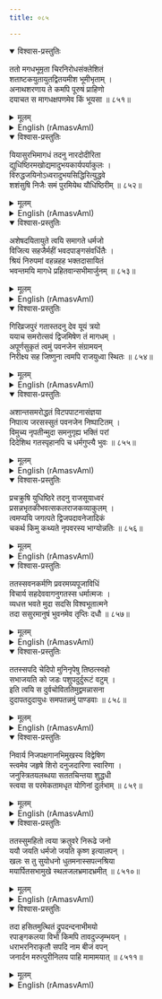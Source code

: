 ```yaml
---
title: ०८५

---
```

<div class="audioEmbed"  caption="सीतालक्ष्मी-वाचनम्" src="https://archive.org/download/nArAyaNIyam-shlokawise-audio/085/085_01.mp3"></div>
<details open><summary>विश्वास-प्रस्तुतिः</summary>

ततो मगधभूमृता चिरनिरोधसंक्लेशितं  
शताष्टकयुतायुतद्वितयमीश भूमीभृताम् ।  
अनाथशरणाय ते कमपि पूरुषं प्राहिणो  
दयाचत स मागधक्षपणमेव किं भूयसा ॥ ८५१॥
</details>
<details><summary>मूलम्</summary>

ततो मगधभूमृता चिरनिरोधसंक्लेशितं  
शताष्टकयुतायुतद्वितयमीश भूमीभृताम् ।  
अनाथशरणाय ते कमपि पूरुषं प्राहिणो  
दयाचत स मागधक्षपणमेव किं भूयसा ॥ ८५१॥
</details>





<details ><summary>English (rAmasvAmI)</summary>

Then, O Lord, the 20,800 kings who had been imprisoned for a long time by Jarasandha, King of Magadha, sent a messenger to Thee, the sole refuge of the helpless, praying, in brief, for the destruction of Jarasandha and their release from confinement.


</details>

<div class="audioEmbed"  caption="सीतालक्ष्मी-वाचनम्" src="https://archive.org/download/nArAyaNIyam-shlokawise-audio/085/085_02.mp3"></div>
<details open><summary>विश्वास-प्रस्तुतिः</summary>

यियासुरभिमागधं तदनु नारदोदीरिता  
द्युधिष्ठिरमखोद्यमादुभयकार्यपर्याकुलः ।  
विरुद्धजयिनोऽध्वरादुभयसिद्धिरित्युद्धवे  
शशंसुषि निजैः समं पुरमियेथ यौधिष्ठिरीम् ॥ ८५२॥
</details>
<details><summary>मूलम्</summary>

यियासुरभिमागधं तदनु नारदोदीरिता  
द्युधिष्ठिरमखोद्यमादुभयकार्यपर्याकुलः ।  
विरुद्धजयिनोऽध्वरादुभयसिद्धिरित्युद्धवे  
शशंसुषि निजैः समं पुरमियेथ यौधिष्ठिरीम् ॥ ८५२॥
</details>





<details ><summary>English (rAmasvAmI)</summary>

As Thou wert preparing to march against Jarasandha, Narada apprised Thee of Yudhishtira's embarking upon the sacrifice of Rajasuya. Although perplexed for a moment as to which of the two should be accorded priority, Thou didst decide to proceed to Yudhishtira's capital, Indraprastha, on being advised by Uddhava that both objects would be achieved simultaneously, considering that the Rajasuya can be undertaken only after vanquishing all enemies, of which Jarasandha was one.


</details>

<div class="audioEmbed"  caption="सीतालक्ष्मी-वाचनम्" src="https://archive.org/download/nArAyaNIyam-shlokawise-audio/085/085_03.mp3"></div>
<details open><summary>विश्वास-प्रस्तुतिः</summary>

अशेषदयितायुते त्वयि समागते धर्मजो  
विजित्य सहजैर्महीं भवदपाङ्गसंवर्धितैः ।  
श्रियं निरुपमां वहन्नहह भक्तदासायितं  
भवन्तमयि मागधे प्रहितवान्सभीमार्जुनम् ॥ ८५३॥
</details>
<details><summary>मूलम्</summary>

अशेषदयितायुते त्वयि समागते धर्मजो  
विजित्य सहजैर्महीं भवदपाङ्गसंवर्धितैः ।  
श्रियं निरुपमां वहन्नहह भक्तदासायितं  
भवन्तमयि मागधे प्रहितवान्सभीमार्जुनम् ॥ ८५३॥
</details>





<details ><summary>English (rAmasvAmI)</summary>

On Thy arrival at Indraprastha with all Thy wives, Yudhishtira, who had become immensely wealthy with the help of his brothers by their increased might due to Thy gracious side glance, deputed Thee (who art the servant of Thy devotees) to Jarasandha, accompanied by Bhima and Arjuna. Wonder of wonders, indeed !


</details>

<div class="audioEmbed"  caption="सीतालक्ष्मी-वाचनम्" src="https://archive.org/download/nArAyaNIyam-shlokawise-audio/085/085_04.mp3"></div>
<details open><summary>विश्वास-प्रस्तुतिः</summary>

गिरिव्रजपुरं गतास्तदनु देव यूयं त्रयो  
ययाच समरोत्सवं द्विजमिषेण तं मागधम् ।  
अपूर्णसुकृतं त्वमुं पवनजेन संग्रामयन्  
निरीक्ष्य सह जिष्णुना त्वमपि राजयुध्वा स्थितः ॥ ८५४॥
</details>
<details><summary>मूलम्</summary>

गिरिव्रजपुरं गतास्तदनु देव यूयं त्रयो  
ययाच समरोत्सवं द्विजमिषेण तं मागधम् ।  
अपूर्णसुकृतं त्वमुं पवनजेन संग्रामयन्  
निरीक्ष्य सह जिष्णुना त्वमपि राजयुध्वा स्थितः ॥ ८५४॥
</details>





<details ><summary>English (rAmasvAmI)</summary>

O Lord, all three of you, then, proceeding to Girivraj, capital of Jarasandha, in the garb of Brahmins, sought of Jarasandha, the boon of a duel as a festival. As Jarasandha lacked sufficient merit to be killed by Thee, Thou didst contrive to make him fight with Bhima, while, along with Arjuna,  Thou didst look on as one who induces Kings to fight each other.


</details>

<div class="audioEmbed"  caption="सीतालक्ष्मी-वाचनम्" src="https://archive.org/download/nArAyaNIyam-shlokawise-audio/085/085_05.mp3"></div>
<details open><summary>विश्वास-प्रस्तुतिः</summary>

अशान्तसमरोद्धतं विटपपाटनासंज्ञया  
निपात्य जरसस्सुतं पवनजेन निष्पाटितम् ।  
विमुच्य नृपतीन्मुदा समनुगृह्य भक्तिं परां  
दिदेशिथ गतस्पृहानपि च धर्मगुप्त्यै भुवः ॥ ८५५॥
</details>
<details><summary>मूलम्</summary>

अशान्तसमरोद्धतं विटपपाटनासंज्ञया  
निपात्य जरसस्सुतं पवनजेन निष्पाटितम् ।  
विमुच्य नृपतीन्मुदा समनुगृह्य भक्तिं परां  
दिदेशिथ गतस्पृहानपि च धर्मगुप्त्यै भुवः ॥ ८५५॥
</details>





<details ><summary>English (rAmasvAmI)</summary>

Jarasandha, who, in his arrogance, was fighting ferociously, was killed by Bhima, by his body being split vertically down the middle, following a hint from Thee, by the act of splitting a twig. Then, Thou didst release the Kings from captivity and, besides, blessing them with joy, Thou didst confer on them Supreme devotion to Thee and enjoin them (who were free from worldly desires) to rule the earth according to Dharma (righteousness and justice).


</details>

<div class="audioEmbed"  caption="सीतालक्ष्मी-वाचनम्" src="https://archive.org/download/nArAyaNIyam-shlokawise-audio/085/085_06.mp3"></div>
<details open><summary>विश्वास-प्रस्तुतिः</summary>

प्रचक्रुषि युधिष्ठिरे तदनु राजसूयाध्वरं  
प्रसन्नभृतकीभवत्सकलराजकव्याकुलम् ।  
त्वमप्ययि जगत्पते द्विजपदावनेजादिकं  
चकर्थ किमु कथ्यते नृपवरस्य भाग्योन्नतिः ॥ ८५६॥
</details>
<details><summary>मूलम्</summary>

प्रचक्रुषि युधिष्ठिरे तदनु राजसूयाध्वरं  
प्रसन्नभृतकीभवत्सकलराजकव्याकुलम् ।  
त्वमप्ययि जगत्पते द्विजपदावनेजादिकं  
चकर्थ किमु कथ्यते नृपवरस्य भाग्योन्नतिः ॥ ८५६॥
</details>





<details ><summary>English (rAmasvAmI)</summary>

Thereafter, in the course of the Rajasuya sacrifice performed by Yudhishtira, in which all the assembled Kings gladly contributed their services, Thou, O Lord of the Universe, didst Thyself wash the feet of the holy men. How is one to describe the height of that great King's good fortune !


</details>

<div class="audioEmbed"  caption="सीतालक्ष्मी-वाचनम्" src="https://archive.org/download/nArAyaNIyam-shlokawise-audio/085/085_07.mp3"></div>
<details open><summary>विश्वास-प्रस्तुतिः</summary>

ततस्सवनकर्मणि प्रवरमग्र्यपूजाविधिं  
विचार्य सहदेववागनुगतस्स धर्मात्मजः ।  
व्यधत्त भवते मुदा सदसि विश्वभूतात्मने  
तदा ससुरमानुषं भुवनमेव तृप्तिः दधौ ॥ ८५७॥
</details>
<details><summary>मूलम्</summary>

ततस्सवनकर्मणि प्रवरमग्र्यपूजाविधिं  
विचार्य सहदेववागनुगतस्स धर्मात्मजः ।  
व्यधत्त भवते मुदा सदसि विश्वभूतात्मने  
तदा ससुरमानुषं भुवनमेव तृप्तिः दधौ ॥ ८५७॥
</details>





<details ><summary>English (rAmasvAmI)</summary>

Then, in the ceremony of Rajasuya, after considering to whom the prime or first worship should be extended, Yudhishtira, on the counsel of Sahadeva, performed, in that assembly, the Agrapuja in honour of Thee, who art the very Soul of the whole Universe. The entire universe, including all gods and men, rejoiced at the honour done to Thee.


</details>

<div class="audioEmbed"  caption="सीतालक्ष्मी-वाचनम्" src="https://archive.org/download/nArAyaNIyam-shlokawise-audio/085/085_08.mp3"></div>
<details open><summary>विश्वास-प्रस्तुतिः</summary>

ततस्सपदि चेदिपो मुनिनृपेषु तिष्ठत्स्वहो  
सभाजयति को जडः पशुपदुर्दुरूटं वटुम् ।  
इति त्वयि स दुर्वचोविततिमुद्वमन्नासना  
दुदापतदुदायुधः समपतन्नमुं पाण्डवाः ॥ ८५८॥
</details>
<details><summary>मूलम्</summary>

ततस्सपदि चेदिपो मुनिनृपेषु तिष्ठत्स्वहो  
सभाजयति को जडः पशुपदुर्दुरूटं वटुम् ।  
इति त्वयि स दुर्वचोविततिमुद्वमन्नासना  
दुदापतदुदायुधः समपतन्नमुं पाण्डवाः ॥ ८५८॥
</details>





<details ><summary>English (rAmasvAmI)</summary>

Sisupala, King of Chedi, suddenly jumped from his seat, holding aloft his weapons and pouring forth a volley of abuses on Thee, such as "Strange indeed, that the prime honour is given to a cowherd lad of despicable conduct, while so many sages and kings are present; who is that fool doing this." The Pandava brothers thereupon rushed at him in anger.


</details>

<div class="audioEmbed"  caption="सीतालक्ष्मी-वाचनम्" src="https://archive.org/download/nArAyaNIyam-shlokawise-audio/085/085_09.mp3"></div>
<details open><summary>विश्वास-प्रस्तुतिः</summary>

निवार्य निजपक्षगानभिमुखस्य विद्वेषिण  
स्त्वमेव जहृषे शिरो दनुजदारिणा स्वारिणा ।  
जनुस्त्रितयलब्धया सततचिन्तया शुद्धधी  
स्त्वया स परमेकतामधृत योगिनां दुर्लभाम् ॥ ८५९॥
</details>
<details><summary>मूलम्</summary>

निवार्य निजपक्षगानभिमुखस्य विद्वेषिण  
स्त्वमेव जहृषे शिरो दनुजदारिणा स्वारिणा ।  
जनुस्त्रितयलब्धया सततचिन्तया शुद्धधी  
स्त्वया स परमेकतामधृत योगिनां दुर्लभाम् ॥ ८५९॥
</details>





<details ><summary>English (rAmasvAmI)</summary>

Holding back Thy allies, the Pandavas, Thou didst Thyself sever the head of the onrushing Sisupala with Thy discus which destroys demons. With his mind purified by continuously thinking of Thee with hatred, in three lives (as Hiranyakasipu, Ravan, and, now, Sisupala) he attained that ultimate union with Thee, which is hard for even Yogis to attain.


</details>

<div class="audioEmbed"  caption="सीतालक्ष्मी-वाचनम्" src="https://archive.org/download/nArAyaNIyam-shlokawise-audio/085/085_10.mp3"></div>
<details open><summary>विश्वास-प्रस्तुतिः</summary>

ततस्सुमहितो त्वया क्रतुवरे निरूढे जनो  
ययौ जयति धर्मजो जयति कृष्ण इत्यालपन् ।  
खलः स तु सुयोधनो धुतमनास्सपत्नश्रिया  
मयार्पितसभामुखे स्थलजलभ्रमादभ्रमीत् ॥ ८५१०॥
</details>
<details><summary>मूलम्</summary>

ततस्सुमहितो त्वया क्रतुवरे निरूढे जनो  
ययौ जयति धर्मजो जयति कृष्ण इत्यालपन् ।  
खलः स तु सुयोधनो धुतमनास्सपत्नश्रिया  
मयार्पितसभामुखे स्थलजलभ्रमादभ्रमीत् ॥ ८५१०॥
</details>





<details ><summary>English (rAmasvAmI)</summary>

On the glorious sacrifice, Rajasuya, being successfully completed by Thee, the assembled people departed raising paeans of "Victory to Yudhishtira, and Victory to Krishna". However, Duryodhana, who was burning with jealousy at the prosperity of his enemies (the Pandavas), lost his poise and stumbled in front of the Assembly Hall (constructed for the Pandavas by Maya, architect of the demons), out of his perplexity and confusion between firm ground and running water.


</details>

<div class="audioEmbed"  caption="सीतालक्ष्मी-वाचनम्" src="https://archive.org/download/nArAyaNIyam-shlokawise-audio/085/085_11.mp3"></div>
<details open><summary>विश्वास-प्रस्तुतिः</summary>

तदा हसितमुत्थितं द्रुपदन्दनाभीमयो  
रपाङ्गकलया विभो किमपि तावदुज्जृम्भयन् ।  
धराभरनिराकृतौ सपदि नाम बीजं वपन्  
जनार्दन मरुत्पुरीनिलय पाहि मामामयात् ॥ ८५११॥
</details>
<details><summary>मूलम्</summary>

तदा हसितमुत्थितं द्रुपदन्दनाभीमयो  
रपाङ्गकलया विभो किमपि तावदुज्जृम्भयन् ।  
धराभरनिराकृतौ सपदि नाम बीजं वपन्  
जनार्दन मरुत्पुरीनिलय पाहि मामामयात् ॥ ८५११॥
</details>

<details ><summary>English (rAmasvAmI)</summary>

Then, O Janardana, Eternal, All-pervading Lord, by encouraging slightly by Thy side-long glance, the laughter of derision arising from Draupadi and Bhima (at Duryodhana's discomfiture), Thou didst sow, then itself, the seed for the eventual eradication of evil and ridding of this earth of its burden. O Lord of Guruvayur, save me from my ailments.


</details>

